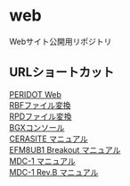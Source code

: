 web
===

Webサイト公開用リポジトリ  

URLショートカット 
-----------------
[PERIDOT Web](https://osafune.github.io/peridot.html)  
[RBFファイル変換](https://osafune.github.io/rbf_base64encode.html)  
[RPDファイル変換](https://osafune.github.io/rpd_bitreverse.html)  
[BGXコンソール](https://osafune.github.io/bgx_console.html)  
[CERASITE マニュアル](https://osafune.github.io/cerasite.html)  
[EFM8UB1 Breakout マニュアル](https://osafune.github.io/efm8ub1_breakout.html)  
[MDC-1 マニュアル](https://osafune.github.io/mdc1_docs_jp.html)  
[MDC-1 Rev.B マニュアル](https://osafune.github.io/mdc1_revb_docs_jp.html)  
